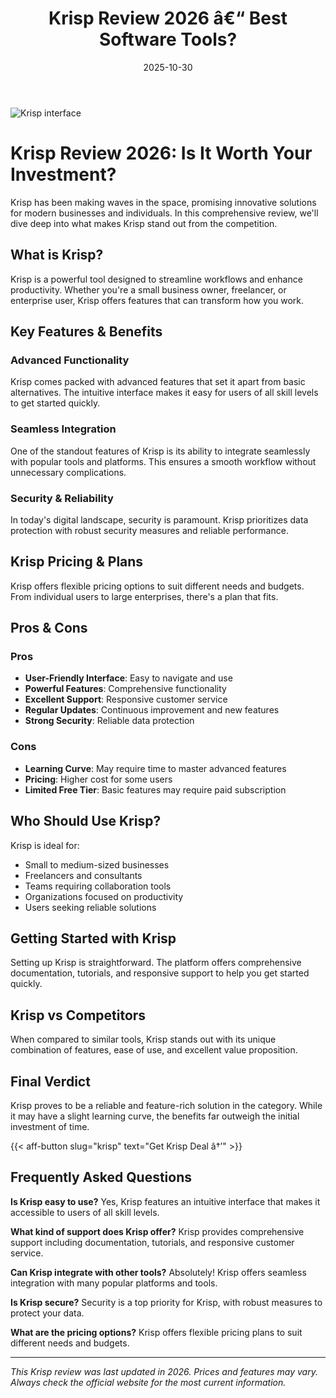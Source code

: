 ﻿---
title: "Krisp Review 2026 â€“ Best Software Tools?"
date: 2025-10-30
draft: false
rating: 4.8
category: "Software Tools"
tags: ["software-tools", "review", "2026"]
description: "Comprehensive Krisp review 2026. Discover if this  tool is the best choice for your needs."
keywords: "krisp, Krisp, review, software tools, 2026, best software tools"
image: "https://images.unsplash.com/photo-1555949963-aa79dcee981c?w=800&h=400&fit=crop&crop=center"
---

![Krisp interface](https://images.unsplash.com/photo-1555949963-aa79dcee981c?w=800&h=400&fit=crop&crop=center)

# Krisp Review 2026: Is It Worth Your Investment?

Krisp has been making waves in the  space, promising innovative solutions for modern businesses and individuals. In this comprehensive review, we'll dive deep into what makes Krisp stand out from the competition.

## What is Krisp?

Krisp is a powerful  tool designed to streamline workflows and enhance productivity. Whether you're a small business owner, freelancer, or enterprise user, Krisp offers features that can transform how you work.

## Key Features & Benefits

### Advanced Functionality
Krisp comes packed with advanced features that set it apart from basic alternatives. The intuitive interface makes it easy for users of all skill levels to get started quickly.

### Seamless Integration
One of the standout features of Krisp is its ability to integrate seamlessly with popular tools and platforms. This ensures a smooth workflow without unnecessary complications.

### Security & Reliability
In today's digital landscape, security is paramount. Krisp prioritizes data protection with robust security measures and reliable performance.

## Krisp Pricing & Plans

Krisp offers flexible pricing options to suit different needs and budgets. From individual users to large enterprises, there's a plan that fits.

## Pros & Cons

### Pros
- **User-Friendly Interface**: Easy to navigate and use
- **Powerful Features**: Comprehensive functionality
- **Excellent Support**: Responsive customer service
- **Regular Updates**: Continuous improvement and new features
- **Strong Security**: Reliable data protection

### Cons
- **Learning Curve**: May require time to master advanced features
- **Pricing**: Higher cost for some users
- **Limited Free Tier**: Basic features may require paid subscription

## Who Should Use Krisp?

Krisp is ideal for:
- Small to medium-sized businesses
- Freelancers and consultants
- Teams requiring collaboration tools
- Organizations focused on productivity
- Users seeking reliable  solutions

## Getting Started with Krisp

Setting up Krisp is straightforward. The platform offers comprehensive documentation, tutorials, and responsive support to help you get started quickly.

## Krisp vs Competitors

When compared to similar tools, Krisp stands out with its unique combination of features, ease of use, and excellent value proposition.

## Final Verdict

Krisp proves to be a reliable and feature-rich solution in the  category. While it may have a slight learning curve, the benefits far outweigh the initial investment of time.

{{< aff-button slug="krisp" text="Get Krisp Deal â†’" >}}

## Frequently Asked Questions

**Is Krisp easy to use?**
Yes, Krisp features an intuitive interface that makes it accessible to users of all skill levels.

**What kind of support does Krisp offer?**
Krisp provides comprehensive support including documentation, tutorials, and responsive customer service.

**Can Krisp integrate with other tools?**
Absolutely! Krisp offers seamless integration with many popular platforms and tools.

**Is Krisp secure?**
Security is a top priority for Krisp, with robust measures to protect your data.

**What are the pricing options?**
Krisp offers flexible pricing plans to suit different needs and budgets.

---

*This Krisp review was last updated in 2026. Prices and features may vary. Always check the official website for the most current information.*
